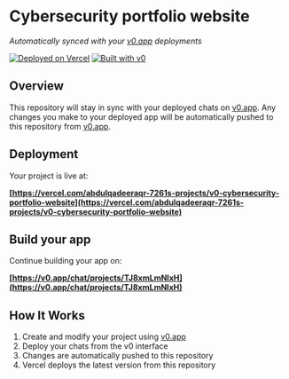 # Cybersecurity portfolio website

*Automatically synced with your [v0.app](https://v0.app) deployments*

[![Deployed on Vercel](https://img.shields.io/badge/Deployed%20on-Vercel-black?style=for-the-badge&logo=vercel)](https://vercel.com/abdulqadeeraqr-7261s-projects/v0-cybersecurity-portfolio-website)
[![Built with v0](https://img.shields.io/badge/Built%20with-v0.app-black?style=for-the-badge)](https://v0.app/chat/projects/TJ8xmLmNlxH)

## Overview

This repository will stay in sync with your deployed chats on [v0.app](https://v0.app).
Any changes you make to your deployed app will be automatically pushed to this repository from [v0.app](https://v0.app).

## Deployment

Your project is live at:

**[https://vercel.com/abdulqadeeraqr-7261s-projects/v0-cybersecurity-portfolio-website](https://vercel.com/abdulqadeeraqr-7261s-projects/v0-cybersecurity-portfolio-website)**

## Build your app

Continue building your app on:

**[https://v0.app/chat/projects/TJ8xmLmNlxH](https://v0.app/chat/projects/TJ8xmLmNlxH)**

## How It Works

1. Create and modify your project using [v0.app](https://v0.app)
2. Deploy your chats from the v0 interface
3. Changes are automatically pushed to this repository
4. Vercel deploys the latest version from this repository
